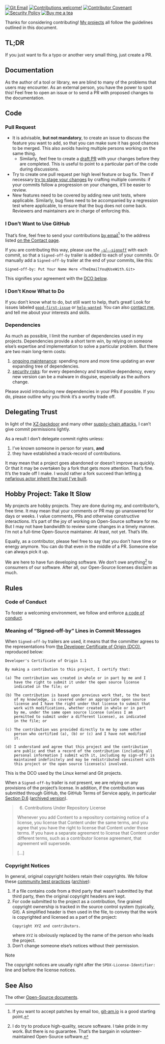 <!-- insert
---
title: "Contribution Guidelines"
date: 2021-10-02T21:00:23+02:00
weight: 2000
draft: false
aliases:
  - "/docs/contribute"
---

{{< rawhtml >}}
<div class="badges">
{{< /rawhtml >}}
end_insert -->

[![Git Email](https://img.shields.io/badge/Git_email-supported-success?style=flat)](#i-dont-want-to-use-github)
[![Contributions welcome!](https://img.shields.io/badge/Contributions_welcome!-3DA639?style=flat)](#tldr)
[![Contributor Covenant](https://img.shields.io/badge/Code_of_conduct-4baaaa.svg?style=flat)][coc]
[![Security Policy](https://img.shields.io/badge/Security_policy-purple.svg?style=flat)][sp]
[![Buy me a tea](https://img.shields.io/badge/Buy_me_a_tea-F96854?style=flat)][tea]

<!-- insert
{{< rawhtml >}}
</div>
{{< /rawhtml >}}
end_insert -->

Thanks for considering contributing! [My projects][oss] all follow the guidelines outlined in this document.

## TL;DR

If you just want to fix a typo or another very small thing, just create a PR.

## Documentation

As the author of a tool or library, we are blind to many of the problems that users may encounter. As an external person, you have the power to spot this! Feel free to open an issue or to send a PR with proposed changes to the documentation.

## Code

### Pull Request

* It is advisable, **but not mandatory**, to create an issue to discuss the feature you want to add, so that you can make sure it has good chances to be merged. This also avoids having multiple persons working on the same thing.
  * Similarly, feel free to create a [draft PR][draft] with your changes before they are completed. This is useful to point to a particular part of the code during discussions.
* Try to create one pull request per high level feature or bug fix. Then if necessary [try to stage your changes][stage] by crafting multiple commits: if your commits follow a progression on your changes, it’ll be easier to review.
* New features need to be covered by adding new unit tests, where applicable. Similarly, bug fixes need to be accompanied by a regression test where applicable, to ensure that the bug does not come back. Reviewers and maintainers are in charge of enforcing this.

### I Don’t Want to Use GitHub

That’s fine, feel free to send your contributions [by email][email][^am] to the address listed [on the Contact page][contact].

If you are contributing this way, please use the [`-s`/`--signoff`][signoff] with each commit, so that a `Signed-off-by` trailer is added to each of your commits.
Or manually add a `Signed-off-by` trailer at the end of your commits, like this:
```
Signed-off-by: Put Your Name Here <TheEmailYou@UseWith.Git>
```
This signifies your agreement with the [DCO below][dco-section].

### I Don’t Know What to Do

If you don’t know what to do, but still want to help, that’s great! Look for issues labeled [`good-first-issue`][gh-first] or [`help-wanted`][gh-help]. You can also [contact me][contact], and tell me about your interests and skills.

### Dependencies

As much as possible, I limit the number of dependencies used in my projects. Dependencies provide a short term win, by relying on someone else’s expertise and implementation to solve a particular problem. But there are two main long-term costs:
1. [ongoing maintenance][build_it_yourself]: spending more and more time updating an ever expanding tree of dependencies.
1. [security risks][swtch_deps]: for every dependency and transitive dependency, every new version can be a malware in disguise, especially as the authors change.

Please avoid introducing new dependencies in your PRs if possible. If you do, please outline why you think it’s a worthy trade off.

## Delegating Trust

In light of the [XZ-backdoor][xz-backdoor] and many other [supply-chain attacks][supply-chain], I can’t give commit permissions lightly.

As a result I don’t delegate commit rights unless:
1. I’ve known someone in person for years, **and**
2. they have established a track-record of contributions.

It may mean that a project goes abandoned or doesn’t improve as quickly.
Or that it may be overtaken by a fork that gets more attention.
That’s fine.
It’s the trade off I make.
I would rather a fork succeed than letting [a nefarious actor inherit the trust I’ve built][oss-interactions].

## Hobby Project: Take It Slow

My projects are hobby projects.
They are done during my, and contributor’s, free time.
It may mean that your comments or PR may go unanswered for days or weeks.
I value comments, PRs and otherwise constructive interactions.
It’s part of the joy of working on Open-Source software for me.
But I may not have bandwidth to review some changes in a timely manner.
I’m not a full-time Open-Source maintainer.
At least, not yet.
That’s life.

Equally, as a contributor, please feel free to say that you don’t have time or energy anymore.
You can do that even in the middle of a PR.
Someone else can always pick it up.

We are here to have fun developing software.
We don’t owe anything[^try] to consumers of our software.
After all, our Open-Source licenses disclaim as much.

## Rules

### Code of Conduct

To foster a welcoming environment, we follow and enforce [a code of conduct][coc].

### Meaning of “Signed-off-by” Lines in Commit Messages

When `Signed-off-by` trailers are used, it means that the committer agrees to the representations from [the Developer Certificate of Origin (DCO)][DCO], reproduced below:

```
Developer's Certificate of Origin 1.1

By making a contribution to this project, I certify that:

(a) The contribution was created in whole or in part by me and I
    have the right to submit it under the open source license
    indicated in the file; or

(b) The contribution is based upon previous work that, to the best
    of my knowledge, is covered under an appropriate open source
    license and I have the right under that license to submit that
    work with modifications, whether created in whole or in part
    by me, under the same open source license (unless I am
    permitted to submit under a different license), as indicated
    in the file; or

(c) The contribution was provided directly to me by some other
    person who certified (a), (b) or (c) and I have not modified
    it.

(d) I understand and agree that this project and the contribution
    are public and that a record of the contribution (including all
    personal information I submit with it, including my sign-off) is
    maintained indefinitely and may be redistributed consistent with
    this project or the open source license(s) involved.
```

This is the DCO used by the Linux kernel and Git projects.

When a `Signed-off-by` trailer is *not* present, we are relying on any provisions of the project’s license.
In addition, if the contribution was submitted through GitHub, the GitHub Terms of Service apply, in particular [Section D.6][gh-terms-d6] ([archived version][gh-terms-d6-archive]).


> 6. Contributions Under Repository License
>
> Whenever you add Content to a repository containing notice of a license, you license that Content under the same terms, and you agree that you have the right to license that Content under those terms. If you have a separate agreement to license that Content under different terms, such as a contributor license agreement, that agreement will supersede.
>
> [...]

### Copyright Notices

In general, original copyright holders retain their copyrights. We follow these [community best practices][lf_community_best_practices] ([archive][lf_community_best_practices_archive]):

1. If a file contains code from a third party that wasn’t submitted by that third party, then the original copyright headers are kept.
1. For code submitted to the project as a contribution, fine grained copyright ownership is tracked in the source control system (typically, Git). A simplified header is then used in the file, to convey that the work is copyrighted and licensed as a part of the project:
   ```
   Copyright XYZ and contributors.
   ```
   where `XYZ` is obviously replaced by the name of the person who leads the project.
1. Don’t change someone else’s notices without their permission.

> [!NOTE]
> The copyright notices are usually right after the `SPDX-License-Identifier:` line and before the license notices.

## See Also

The other [Open-Source documents][docs].

[^try]: I do try to produce high-quality, secure software. I take pride in my work. But there is no guarantee. That’s the bargain in volunteer-maintained Open-Source software.
[^am]: If you want to accept patches by email too, [git-am.io][git-am] is a good starting point.

[DCO]: https://developercertificate.org
[dco-section]: #meaning-of-signed-off-by-lines-in-commit-messages
[coc]: https://cj.rs/docs/code-of-conduct/
[contact]: https://cj.rs/contact
[docs]: https://cj.rs/open-source/docs/
[draft]: https://github.blog/2019-02-14-introducing-draft-pull-requests/
[email]: https://git-send-email.io/
[gh-first]: https://github.com/search?q=user%3Acljoly+label%3A%22good+first+issue%22+state%3Aopen&type=Issues
[gh-help]: https://github.com/search?q=user%3Acljoly+label%3A%22help+wanted%22+state%3Aopen&type=Issues
[gh-terms-d6-archive]: https://web.archive.org/web/20240817042952/https://docs.github.com/en/site-policy/github-terms/github-terms-of-service#6-contributions-under-repository-license
[gh-terms-d6]: https://docs.github.com/en/site-policy/github-terms/github-terms-of-service#6-contributions-under-repository-license
[git-am]: https://git-am.io/
[oss-interactions]: https://robmensching.com/blog/posts/2024/03/30/a-microcosm-of-the-interactions-in-open-source-projects/
[oss]: https://cj.rs/open-source
[sp]: https://cj.rs/docs/security/
[stage]: https://github.blog/2022-06-30-write-better-commits-build-better-projects/#structure-the-narrative
[supply-chain]: https://en.wikipedia.org/wiki/Supply_chain_attack
[tea]: https://cj.rs/donate
[xz-backdoor]: https://security.archlinux.org/CVE-2024-3094
[build_it_yourself]: https://lucumr.pocoo.org/2025/1/24/build-it-yourself/
[signoff]: https://git-scm.com/docs/git-commit#Documentation/git-commit.txt--s
[lf_community_best_practices]: https://www.linuxfoundation.org/blog/blog/copyright-notices-in-open-source-software-projects
[lf_community_best_practices_archive]: https://web.archive.org/web/20240914120829/https://www.linuxfoundation.org/blog/blog/copyright-notices-in-open-source-software-projects
[swtch_deps]: https://research.swtch.com/deps
